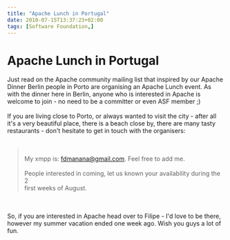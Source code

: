 ```yaml
---
title: "Apache Lunch in Portugal"
date: 2010-07-15T13:37:23+02:00
tags: [Software Foundation,]
---
```


# Apache Lunch in Portugal


Just read on the Apache community mailing list that inspired by our Apache Dinner Berlin people in Porto are organising 
an Apache Lunch event. As with the dinner here in Berlin, anyone who is interested in Apache is welcome to join - no 
need to be a committer or even ASF member ;) <br><br>If you are living close to Porto, or always wanted to visit the 
city - after all it's  a very beautiful place, there is a beach close by, there are many tasty restaurants - don't 
hesitate to get in touch with the organisers:<br><br><blockquote><br>My xmpp is:  fdmanana@gmail.com. Feel free to add 
me.<br><br>People interested in coming, let us known your availability during the 2<br>first weeks of 
August.<br></blockquote><br><br>So, if you are interested in Apache head over to Filipe - I'd love to be there, however 
my summer vacation ended one week ago. Wish you guys a lot of fun.
